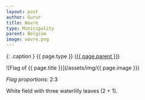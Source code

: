 ```yaml
---
layout: post
author: Gurur
title: Wavre
type: Municipality
parent: Belgium
image: wavre.png
---
```

{: .caption }
{{ page.type }} ([{{ page.parent }}](/2019/03/14/belgium.html))

![Flag of {{ page.title }}](/assets/img/{{ page.image }})

*Flag proportions*: 2:3

White field with three waterlilly leaves (2 + 1).